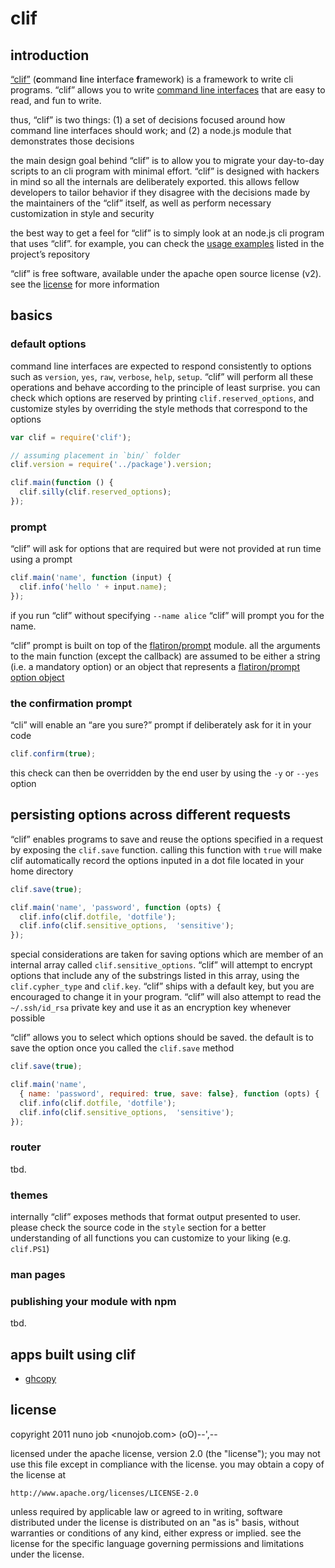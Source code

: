 # clif

## introduction

[“clif”](https://github.com/dscape/clif) (**c**ommand **l**ine **i**nterface **f**ramework) is a framework to write cli programs. “clif” allows you to write [command line interfaces](http://en.wikipedia.org/wiki/Command-line_interface) that are easy to read, and fun to write.

thus, “clif” is two things: (1) a set of decisions focused around how command line interfaces should work; and (2) a node.js module that demonstrates those decisions

the main design goal behind “clif” is to allow you to migrate your day-to-day scripts to an cli program with minimal effort. “clif” is designed with hackers in mind so all the internals are deliberately exported. this allows fellow developers to tailor behavior if they disagree with the decisions made by the maintainers of the “clif” itself, as well as perform necessary customization in style and security

the best way to get a feel for “clif” is to simply look at an node.js cli program that uses “clif”. for example, you can check the [usage examples](https://github.com/dscape/clif/tree/master/usage) listed in the project’s repository

“clif” is free software, available under the apache open source license (v2). see the [license](https://raw.github.com/dscape/clif/master/license.md) for more information

## basics

### default options

command line interfaces are expected to respond consistently to options such as `version`, `yes`, `raw`, `verbose`, `help`, `setup`. “clif” will perform all these operations and behave according to the principle of least surprise. you can check which options are reserved by printing `clif.reserved_options`, and customize styles by overriding the style methods that correspond to the options

``` javascript
var clif = require('clif');

// assuming placement in `bin/` folder
clif.version = require('../package').version;

clif.main(function () {
  clif.silly(clif.reserved_options);
});
```

### prompt

“clif” will ask for options that are required but were not provided at run time using  a prompt

``` javascript
clif.main('name', function (input) {
  clif.info('hello ' + input.name);
});
```

if you run “clif” without specifying `--name alice` “clif” will prompt you for the name.

“clif” prompt is built on top of the [flatiron/prompt](https://github.com/flatiron/prompt) module. all the arguments to the main function (except the callback) are assumed to be either a string (i.e. a mandatory option) or an object that represents a [flatiron/prompt option object](https://github.com/flatiron/prompt#prompting-with-validation-default-values-and-more-complex-properties)

### the confirmation prompt

“cli” will enable an “are you sure?” prompt if deliberately ask for it in your code

``` javascript
clif.confirm(true);
```
this check can then be overridden by the end user by using the `-y` or `--yes` option

## persisting options across different requests

“clif” enables programs to save and reuse the options specified in a request by exposing the `clif.save` function. calling this function with `true` will make clif automatically record the options inputed in a dot file located in your home directory

``` javascript 
clif.save(true);

clif.main('name', 'password', function (opts) {
  clif.info(clif.dotfile, 'dotfile');
  clif.info(clif.sensitive_options,  'sensitive');
});
```

special considerations are taken for saving options which are member of an internal array called `clif.sensitive_options`. “clif” will attempt to encrypt options that include any of the substrings listed in this array, using the `clif.cypher_type` and `clif.key`. “clif” ships with a default key, but you are encouraged to change it in your program. “clif” will also attempt to read the `~/.ssh/id_rsa` private key and use it as an encryption key whenever possible

“clif” allows you to select which options should be saved. the default is to save the option once you called the `clif.save` method

``` javascript 
clif.save(true);

clif.main('name',
  { name: 'password', required: true, save: false}, function (opts) {
  clif.info(clif.dotfile, 'dotfile');
  clif.info(clif.sensitive_options,  'sensitive');
});
```

### router

tbd.

### themes

internally “clif” exposes methods that format output presented to user. please check the source code in the `style` section for a better understanding of all functions you can customize to your liking (e.g. `clif.PS1`)

### man pages

### publishing your module with npm

tbd.

## apps built using clif

* [ghcopy](https://github.com/dscape/ghcopy)

## license

copyright 2011 nuno job <nunojob.com> (oO)--',--

licensed under the apache license, version 2.0 (the "license");
you may not use this file except in compliance with the license.
you may obtain a copy of the license at

    http://www.apache.org/licenses/LICENSE-2.0

unless required by applicable law or agreed to in writing, software
distributed under the license is distributed on an "as is" basis,
without warranties or conditions of any kind, either express or implied.
see the license for the specific language governing permissions and
limitations under the license.
